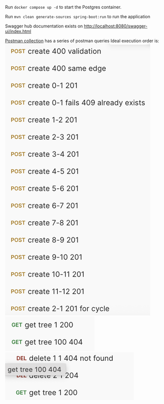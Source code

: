 Run `docker compose up -d` to start the Postgres container.

Run `mvn clean generate-sources spring-boot:run` to run the application

Swagger hub documentation exists on [http://localhost:8080/swagger-ui/index.html](http://localhost:8080/swagger-ui/index.html#/)

[Postman collection](Prewave.postman_collection.json) has a series of postman queries
Ideal execution order is:
![Screenshot 2025-09-03 at 11.24.58.png](screenshots/Screenshot%202025-09-03%20at%2011.24.58.png)
![Screenshot 2025-09-03 at 11.24.10.png](screenshots/Screenshot%202025-09-03%20at%2011.24.10.png)
![Screenshot 2025-09-03 at 11.24.23.png](screenshots/Screenshot%202025-09-03%20at%2011.24.23.png)
